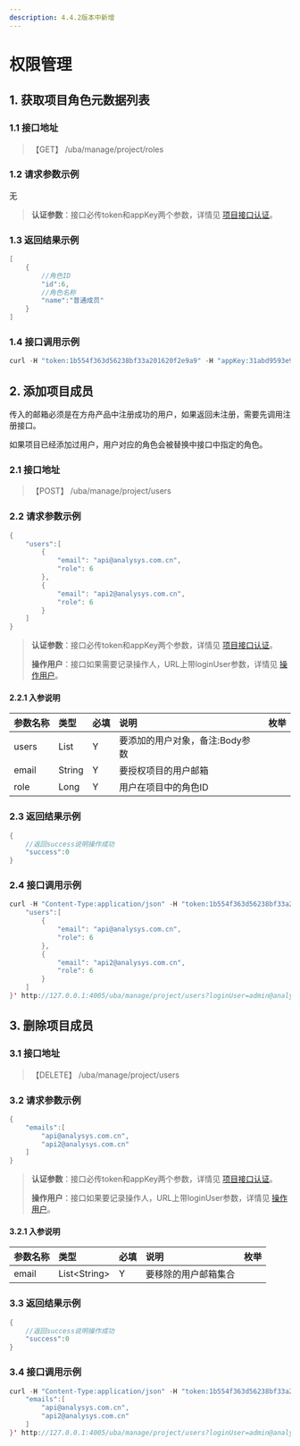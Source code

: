```yaml
---
description: 4.4.2版本中新增
---
```


# 权限管理

## 1. 获取项目角色元数据列表

### 1.1 接口地址

> 【GET】 /uba/manage/project/roles

### 1.2 请求参数示例

无

> **认证参数**：接口必传token和appKey两个参数，详情见 [项目接口认证](../#21-xiang-mu-jie-kou-ren-zheng)。

### 1.3 返回结果示例

```java
[
    {
        //角色ID
        "id":6,
        //角色名称
        "name":"普通成员"
    }
]
```

### 1.4 接口调用示例

```java
curl -H "token:1b554f363d56238bf33a201620f2e9a9" -H "appKey:31abd9593e9983ec" 'http://127.0.0.1:4005/uba/manage/project/roles'
```

## 2. 添加项目成员

传入的邮箱必须是在方舟产品中注册成功的用户，如果返回未注册，需要先调用注册接口。

如果项目已经添加过用户，用户对应的角色会被替换中接口中指定的角色。

### 2.1 接口地址

> 【POST】 /uba/manage/project/users

### 2.2 请求参数示例

```java
{
    "users":[
        {
            "email": "api@analysys.com.cn",
            "role": 6
        },
        {
            "email": "api2@analysys.com.cn",
            "role": 6
        }
    ]
}
```

> **认证参数**：接口必传token和appKey两个参数，详情见 [项目接口认证](../#21-xiang-mu-jie-kou-ren-zheng)。
>
> **操作用户**：接口如果需要记录操作人，URL上带loginUser参数，详情见 [操作用户](../#51-cao-zuo-yong-hu)。

#### 2.2.1 入参说明

| 参数名称 | 类型 | 必填 | 说明 | 枚举 |
| :--- | :--- | :--- | :--- | :--- |
| users | List | Y | 要添加的用户对象，备注:Body参数 |  |
| email | String | Y | 要授权项目的用户邮箱 |  |
| role | Long | Y | 用户在项目中的角色ID |  |

### 2.3 返回结果示例

```java
{
    //返回success说明操作成功
    "success":0
}
```

### 2.4 接口调用示例

```java
curl -H "Content-Type:application/json" -H "token:1b554f363d56238bf33a201620f2e9a9" -H "appKey:31abd9593e9983ec" -X POST --data '{
    "users":[
        {
            "email": "api@analysys.com.cn",
            "role": 6
        },
        {
            "email": "api2@analysys.com.cn",
            "role": 6
        }
    ]
}' http://127.0.0.1:4005/uba/manage/project/users?loginUser=admin@analysys.com.cn2
```

## 3. 删除项目成员

### 3.1 接口地址

> 【DELETE】 /uba/manage/project/users

### 3.2 请求参数示例

```java
{
    "emails":[
        "api@analysys.com.cn",
        "api2@analysys.com.cn"
    ]
}
```

> **认证参数**：接口必传token和appKey两个参数，详情见 [项目接口认证](../#21-xiang-mu-jie-kou-ren-zheng)。
>
> **操作用户**：接口如果要记录操作人，URL上带loginUser参数，详情见 [操作用户](../#51-cao-zuo-yong-hu)。

#### 3.2.1 入参说明

| 参数名称 | 类型 | 必填 | 说明 | 枚举 |
| :--- | :--- | :--- | :--- | :--- |
| email | List&lt;String&gt; | Y | 要移除的用户邮箱集合 |  |

### 3.3 返回结果示例

```java
{
    //返回success说明操作成功
    "success":0
}
```

### 3.4 接口调用示例

```java
curl -H "Content-Type:application/json" -H "token:1b554f363d56238bf33a201620f2e9a9" -H "appKey:31abd9593e9983ec" -X DELETE --data '{
    "emails":[
        "api@analysys.com.cn",
        "api2@analysys.com.cn"
    ]
}' http://127.0.0.1:4005/uba/manage/project/users?loginUser=admin@analysys.com.cn
```

